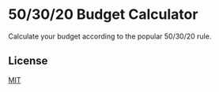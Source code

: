 # 50/30/20 Budget Calculator

Calculate your budget according to the popular 50/30/20 rule.

## License

[MIT](https://choosealicense.com/licenses/mit/)
